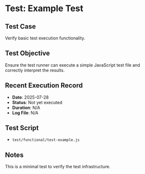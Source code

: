 # Test: Example Test

## Test Case
Verify basic test execution functionality.

## Test Objective
Ensure the test runner can execute a simple JavaScript test file and correctly interpret the results.

## Recent Execution Record
- **Date**: 2025-07-28
- **Status**: Not yet executed
- **Duration**: N/A
- **Log File**: N/A

## Test Script
- `test/functional/test-example.js`

## Notes
This is a minimal test to verify the test infrastructure.